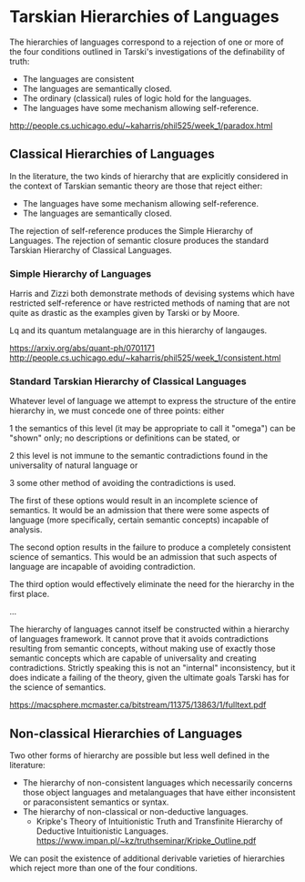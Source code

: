 # Tarskian Hierarchies of Languages
The hierarchies of languages correspond to a rejection of one or more of the four conditions outlined in Tarski's investigations of the definability of truth:
* The languages are consistent
* The languages are semantically closed.
* The ordinary (classical) rules of logic hold for the languages.
* The languages have some mechanism allowing self-reference.

http://people.cs.uchicago.edu/~kaharris/phil525/week_1/paradox.html

## Classical Hierarchies of Languages
In the literature, the two kinds of hierarchy that are explicitly considered in the context of Tarskian semantic theory are those that reject either:
* The languages have some mechanism allowing self-reference.
* The languages are semantically closed.

The rejection of self-reference produces the Simple Hierarchy of Languages.
The rejection of semantic closure produces the standard Tarskian Hierarchy of Classical Languages.

### Simple Hierarchy of Languages
Harris and Zizzi both demonstrate methods of devising systems which have restricted self-reference or have restricted methods of naming that are not quite as drastic as the examples given by Tarski or by Moore.

Lq and its quantum metalanguage are in this hierarchy of langauges.

https://arxiv.org/abs/quant-ph/0701171
http://people.cs.uchicago.edu/~kaharris/phil525/week_1/consistent.html

### Standard Tarskian Hierarchy of Classical Languages
Whatever level of language we attempt to express the structure of the entire hierarchy in, we must concede one of three points: either 

1 the semantics of this level (it may be appropriate to call it "omega") can be "shown" only; no descriptions or definitions can be stated, or 

2 this level is not immune to the semantic contradictions found in the universality of natural language or 

3 some other method of avoiding the contradictions is used.


The first of these options would result in an incomplete science of semantics. It would be an admission that there were some aspects of language (more specifically, certain semantic concepts) incapable of analysis. 

The second option results in the failure to produce a completely consistent science of semantics. This would be an admission that such aspects of language are incapable of avoiding contradiction. 

The third option would effectively eliminate the need for the hierarchy in the first place.

...

The hierarchy of languages cannot itself be constructed within a hierarchy of languages framework.
It cannot prove that it avoids contradictions resulting from semantic concepts, without making use of exactly those semantic concepts which are capable of universality and creating contradictions. Strictly speaking this is not an "internal" inconsistency, but it does indicate a failing of the theory, given the ultimate goals Tarski has for the science of semantics.

https://macsphere.mcmaster.ca/bitstream/11375/13863/1/fulltext.pdf

## Non-classical Hierarchies of Languages
Two other forms of hierarchy are possible but less well defined in the literature:

* The hierarchy of non-consistent languages which necessarily concerns those object languages and metalanguages that have either inconsistent or paraconsistent semantics or syntax.
* The hierarchy of non-classical or non-deductive languages.
  * Kripke's Theory of Intuitionistic Truth and Transfinite Hierarchy of Deductive Intuitionistic Languages. https://www.impan.pl/~kz/truthseminar/Kripke_Outline.pdf

We can posit the existence of additional derivable varieties of hierarchies which reject more than one of the four conditions.
